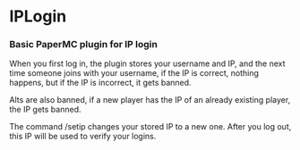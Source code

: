 # IPLogin
### Basic PaperMC plugin for IP login
When you first log in, the plugin stores your username and IP, and the next time someone joins with your username, if the IP is correct, nothing happens, but if the IP is incorrect, it gets banned.

Alts are also banned, if a new player has the IP of an already existing player, the IP gets banned.

The command /setip changes your stored IP to a new one. After you log out, this IP will be used to verify your logins.
